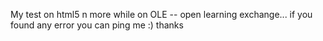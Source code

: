 My test on html5 n more while on OLE -- open learning exchange...
if you found any error you can ping me :)
thanks
